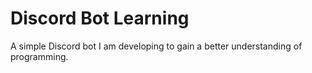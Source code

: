 # Discord Bot Learning

A simple Discord bot I am developing to gain a better understanding of programming.
